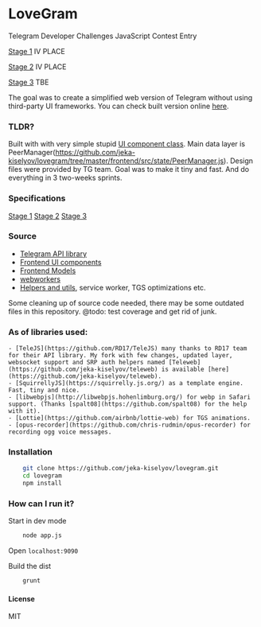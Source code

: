 # LoveGram

Telegram Developer Challenges JavaScript Contest Entry

[Stage 1](https://entry1088-jsround1.usercontent.dev/) IV PLACE

[Stage 2](https://entry1289-jsround2.usercontent.dev/) IV PLACE

[Stage 3](https://contest.com/javascript-web-3) TBE

The goal was to create a simplified web version of Telegram without using third-party UI frameworks. You can check built version online [here](https://entry1413-jsround3.usercontent.dev/).

### TLDR?

Built with with very simple stupid [UI component class](https://github.com/jeka-kiselyov/lovegram/tree/master/frontend/src/utils/UI.js). Main data layer is PeerManager(https://github.com/jeka-kiselyov/lovegram/tree/master/frontend/src/state/PeerManager.js). Design files were provided by TG team. Goal was to make it tiny and fast. And do everything in 3 two-weeks sprints.

### Specifications

[Stage 1](https://t.me/contest/118)
[Stage 2](https://t.me/contest/152)
[Stage 3](https://t.me/contest/177)

### Source

- [Telegram API library](https://github.com/jeka-kiselyov/teleweb)
- [Frontend UI components](https://github.com/jeka-kiselyov/lovegram/tree/master/frontend/src/ui)
- [Frontend Models](https://github.com/jeka-kiselyov/lovegram/tree/master/frontend/src/state)
- [webworkers](https://github.com/jeka-kiselyov/lovegram/tree/master/frontend/src/protocol)
- [Helpers and utils](https://github.com/jeka-kiselyov/lovegram/tree/master/frontend/src/utils), service worker, TGS optimizations etc.

Some cleaning up of source code needed, there may be some outdated files in this repository. @todo: test coverage and get rid of junk.

### As of libraries used:
	- [TeleJS](https://github.com/RD17/TeleJS) many thanks to RD17 team for their API library. My fork with few changes, updated layer, websocket support and SRP auth helpers named [Teleweb](https://github.com/jeka-kiselyov/teleweb) is available [here](https://github.com/jeka-kiselyov/teleweb).
	- [SquirrellyJS](https://squirrelly.js.org/) as a template engine. Fast, tiny and nice.
	- [libwebpjs](http://libwebpjs.hohenlimburg.org/) for webp in Safari support. (Thanks [spalt08](https://github.com/spalt08) for the help with it).
	- [Lottie](https://github.com/airbnb/lottie-web) for TGS animations.
	- [opus-recorder](https://github.com/chris-rudmin/opus-recorder) for recording ogg voice messages.

### Installation

```bash
	git clone https://github.com/jeka-kiselyov/lovegram.git
	cd lovegram
	npm install
```

### How can I run it?

Start in dev mode

```bash
	node app.js
```

Open `localhost:9090`

Build the dist

```bash
	grunt
```


#### License

MIT